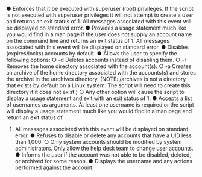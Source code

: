 ● Enforces that it be executed with superuser (root) privileges. If the script is not executed with
superuser privileges it will not attempt to create a user and returns an exit status of 1. All
messages associated with this event will be displayed on standard error.
● Provides a usage statement much like you would find in a man page if the user does not
supply an account name on the command line and returns an exit status of 1. All messages
associated with this event will be displayed on standard error.
● Disables (expires/locks) accounts by default.
● Allows the user to specify the following options:
○ -d Deletes accounts instead of disabling them.
○ -r Removes the home directory associated with the account(s).
○ -a Creates an archive of the home directory associated with the accounts(s) and stores
the archive in the /archives directory. (NOTE: /archives is not a directory that exists by
default on a Linux system. The script will need to create this directory if it does not
exist.)
○ Any other option will cause the script to display a usage statement and exit with an exit
status of 1.
● Accepts a list of usernames as arguments. At least one username is required or the script will
display a usage statement much like you would find in a man page and return an exit status of
1. All messages associated with this event will be displayed on standard error.
● Refuses to disable or delete any accounts that have a UID less than 1,000.
○ Only system accounts should be modified by system administrators. Only allow the
help desk team to change user accounts.
● Informs the user if the account was not able to be disabled, deleted, or archived for some
reason.
● Displays the username and any actions performed against the account.

